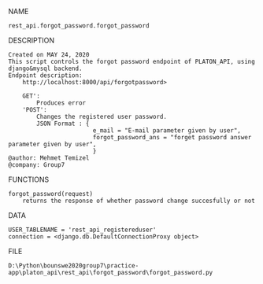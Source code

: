 NAME

    rest_api.forgot_password.forgot_password

DESCRIPTION

    Created on MAY 24, 2020
    This script controls the forgot password endpoint of PLATON_API, using django&mysql backend.
    Endpoint description:
        http://localhost:8000/api/forgotpassword>

        GET':
            Produces error
        'POST':
            Changes the registered user password.
            JSON Format : {
                            e_mail = "E-mail parameter given by user",
                            forgot_password_ans = "forget password answer parameter given by user",
                            }
    @author: Mehmet Temizel
    @company: Group7

FUNCTIONS

    forgot_password(request)
        returns the response of whether password change succesfully or not  

DATA

    USER_TABLENAME = 'rest_api_registereduser'
    connection = <django.db.DefaultConnectionProxy object>

FILE

    D:\Python\bounswe2020group7\practice-app\platon_api\rest_api\forgot_password\forgot_password.py
